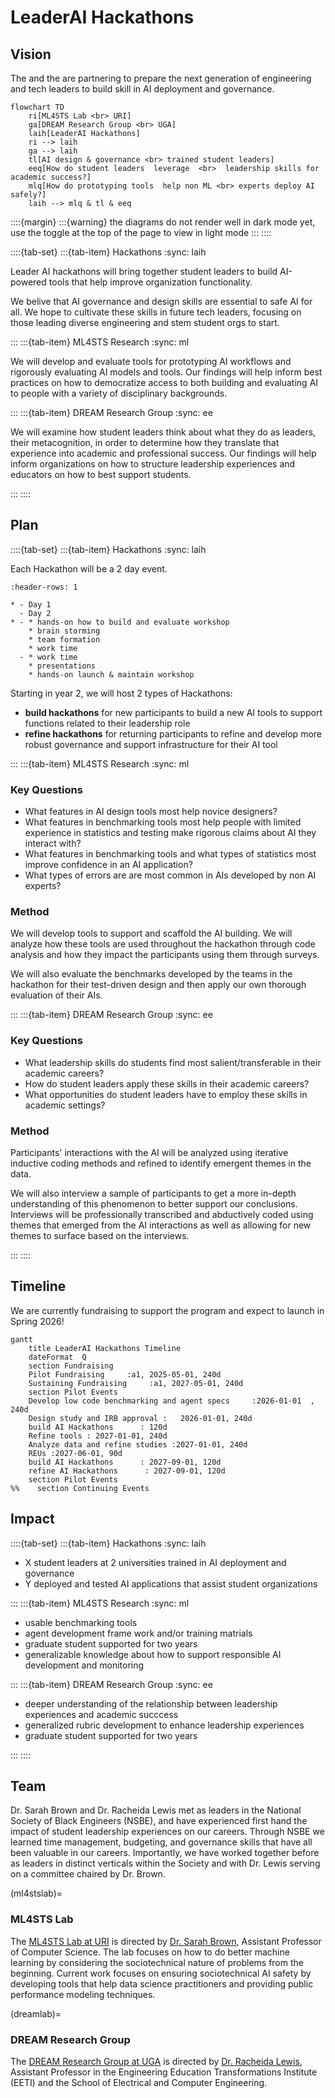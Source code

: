 # LeaderAI Hackathons
<!-- 
:::{warning}

Events Coming Soon!
::: -->


## Vision


The [](ml4stslab) and the [](dreamlab) are partnering to prepare the next generation of engineering and tech leaders to build skill in AI deployment and governance. 



```mermaid
flowchart TD
    ri[ML4STS Lab <br> URI]
    ga[DREAM Research Group <br> UGA]
    laih[LeaderAI Hackathons]
    ri --> laih
    ga --> laih
    tl[AI design & governance <br> trained student leaders]
    eeq[How do student leaders  leverage  <br>  leadership skills for academic success?]
    mlq[How do prototyping tools  help non ML <br> experts deploy AI safely?]
    laih --> mlq & tl & eeq
```

::::{margin}
:::{warning}
the diagrams do not render well in dark mode yet, use the toggle at the top of the page to view in light mode
:::
::::

::::{tab-set}
:::{tab-item} Hackathons
:sync: laih

Leader AI hackathons will bring together student leaders to build AI-powered tools that help
improve organization functionality. 

We belive that AI governance and design skills are essential to safe AI for all. We hope to cultivate these skills in future tech leaders, focusing on those leading diverse engineering and stem student orgs to start. 


:::
:::{tab-item} ML4STS Research
:sync: ml

We will develop and evaluate tools for prototyping AI workflows and rigorously evaluating AI models and tools. Our findings will help inform best practices on how to democratize access to both building and evaluating AI to people with a variety of disciplinary backgrounds. 

:::
:::{tab-item} DREAM Research Group
:sync: ee

We will examine how student leaders think about what they do as leaders, their metacognition, in order to determine how they translate that experience into academic and professional success.  Our findings will help inform organizations on how to structure leadership experiences and educators on how to best support students. 

:::
::::


## Plan 

::::{tab-set}
:::{tab-item} Hackathons
:sync: laih

Each Hackathon will be a 2 day event. 

````{list-table} Event Structure
:header-rows: 1

* - Day 1
  - Day 2
* - * hands-on how to build and evaluate workshop
    * brain storming
    * team formation 
    * work time
  - * work time
    * presentations 
    * hands-on launch & maintain workshop
````



Starting in year 2, we will host 2 types of Hackathons: 
- **build hackathons** for new participants to build a new AI tools to support functions related to their leadership role
- **refine hackathons** for returning participants to refine and develop more robust governance and support infrastructure for their AI tool

:::
:::{tab-item} ML4STS Research
:sync: ml

### Key Questions

- What features in AI design tools most help novice designers? 
- What features in benchmarking tools most help people with limited experience in statistics and testing make rigorous claims about AI they interact with?
- What features in benchmarking tools and what types of statistics most improve confidence in an AI application?
- What types of errors are are most common in AIs developed by non AI experts? 

### Method

We will develop tools to support and scaffold the AI building. We will analyze how these tools are used throughout the hackathon through code analysis and how they impact the participants using them through surveys. 

We will also evaluate the benchmarks developed by the teams in the hackathon for their test-driven design and then apply our own thorough evaluation of their AIs. 

:::
:::{tab-item} DREAM Research Group
:sync: ee


### Key Questions

- What leadership skills do students find most salient/transferable in their academic careers?
- How do student leaders apply these skills in their academic careers?
- What opportunities do student leaders have to employ these skills in academic settings?

### Method
Participants' interactions with the AI will be analyzed using iterative inductive coding methods and refined to identify emergent themes in the data.

We will also interview a sample of participants to get a more in-depth understanding of this phenomenon to better support our conclusions. Interviews will be professionally transcribed and abductively coded using themes that emerged from the AI interactions as well as allowing for new themes to surface based on the interviews.

:::
::::

## Timeline

We are currently fundraising to support the program and expect to launch in Spring 2026! 


<!-- 
::::{tab-set}
:::{tab-item} Semesters


```mermaid
timeline
    title LeaderAI Hackathons Timeline
    Spring/Summer 2026 :   Develop low code benchmarking and agent specs  
                :  Design study and IRB approval 
    Fall 2026 : build AI Hackathons     
    Spring 2027 :  Refine designs
                : Analyze data 
    Summer 2027 : REUs 
    : Refine designs
    : Analyze data 
    Fall 2027 : build AI Hackathons    
    : refine AI Hackathons   
    : analyze and publish
```

:::
:::{tab-item} Detailed 
 -->


```mermaid
gantt
    title LeaderAI Hackathons Timeline
    dateFormat  Q
    section Fundraising
    Pilot Fundraising     :a1, 2025-05-01, 240d
    Sustaining Fundraising     :a1, 2027-05-01, 240d
    section Pilot Events
    Develop low code benchmarking and agent specs     :2026-01-01  , 240d
    Design study and IRB approval :   2026-01-01, 240d
    build AI Hackathons      : 120d
    Refine tools : 2027-01-01, 240d
    Analyze data and refine studies :2027-01-01, 240d
    REUs :2027-06-01, 90d
    build AI Hackathons      : 2027-09-01, 120d
    refine AI Hackathons      : 2027-09-01, 120d
    section Pilot Events
%%    section Continuing Events

```
<!-- 
:::
:::: -->

## Impact

::::{tab-set}
:::{tab-item} Hackathons
:sync: laih

- X student leaders at 2 universities trained in AI deployment and governance
- Y deployed and tested AI applications that assist student organizations

:::
:::{tab-item} ML4STS Research
:sync: ml

- usable benchmarking tools
- agent development frame work and/or training matrials
- graduate student supported for two years
- generalizable knowledge about how to support responsible AI development and monitoring

:::
:::{tab-item} DREAM Research Group
:sync: ee

- deeper understanding of the relationship between leadership experiences and academic succcess
- generalized rubric development to enhance leadership experiences
- graduate student supported for two years


:::
::::


## Team 

Dr. Sarah Brown and Dr. Racheida Lewis met as leaders in the National Society of Black Engineers (NSBE), and have experienced first hand the impact of student leadership experiences on our careers.  Through NSBE we learned time management, budgeting, and governance skills that have all been valuable in our careers. Importantly, we have worked together before as leaders in distinct verticals within the Society and with Dr. Lewis serving on a committee chaired by Dr. Brown.

(ml4stslab)=
### ML4STS Lab

The [ML4STS Lab at URI](https://ml4sts.com/) is directed by [Dr. Sarah Brown](https://sarahmbrown.org/), Assistant Professor of Computer Science. The lab focuses on how to do better machine learning by considering the sociotechnical nature of problems from the beginning. Current work focuses on ensuring sociotechnical AI safety by developing tools that help data science practitioners and providing public performance modeling techniques. 


(dreamlab)=
### DREAM Research Group 

The [DREAM Research Group at UGA](https://dream.racheidalewis.com/) is directed by [Dr. Racheida Lewis](https://www.racheidalewis.com/), Assistant Professor in the Engineering Education Transformations Institute (EETI) and the School of Electrical and Computer Engineering. 
